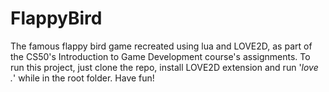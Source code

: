 # FlappyBird

The famous flappy bird game recreated using lua and LOVE2D, as part of the CS50's Introduction to Game Development course's assignments. To run this project, just
clone the repo, install LOVE2D extension and run '*love .*' while in the root folder. Have fun! 
